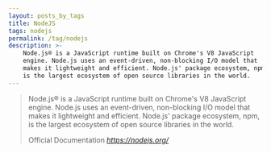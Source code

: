 ```yaml
---
layout: posts_by_tags
title: NodeJS
tags: nodejs
permalink: /tag/nodejs
description: >-
    Node.js® is a JavaScript runtime built on Chrome's V8 JavaScript
    engine. Node.js uses an event-driven, non-blocking I/O model that
    makes it lightweight and efficient. Node.js' package ecosystem, npm,
    is the largest ecosystem of open source libraries in the world.
---
```

<blockquote>
  <p>
    Node.js® is a JavaScript runtime built on Chrome's V8 JavaScript
    engine. Node.js uses an event-driven, non-blocking I/O model that
    makes it lightweight and efficient. Node.js' package ecosystem, npm,
    is the largest ecosystem of open source libraries in the world.
  </p>
  <footer>
    Official Documentation
    <cite title="nodejs.org">
      <a href="https://nodejs.org/">https://nodejs.org/</a>
    </cite>
  </footer>
</blockquote>
